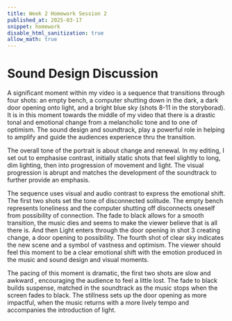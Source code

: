 ```yaml
---
title: Week 2 Homework Session 2
published_at: 2025-03-17
snippet: homework
disable_html_sanitization: true
allow_math: true
---
```


# Sound Design Discussion
A significant moment within my video is a sequence that transitions through four shots: an empty bench, a computer shutting down in the dark, a dark door opening onto light, and a bright blue sky (shots 8-11 in the storyborad). It is in this moment towards the middle of my video that there is a drastic tonal and emotional change from a melancholic tone and to one of optimism. The sound design and soundtrack, play a powerful role in helping to amplify and guide the audiences experience thru the transition. 

The overall tone of the portrait is about change and renewal. In my editing, I set out to emphasise contrast, initially static shots that feel slightly to long, dim lighting, then into progression of movement and light. The visual progression is abrupt and matches the development of the soundtrack to further provide an emphasis. 

The sequence uses visual and audio contrast to express the emotional shift. The first two shots set the tone of disconnected solitude. The empty bench represents loneliness and the computer shutting off disconnects oneself from possibility of connection. The fade to black allows for a smooth transition, the music dies and seems to make the viewer believe that is all there is. And then Light enters through the door opening in shot 3 creating change, a door opening to possibility. The fourth shot of clear sky indicates the new scene and a symbol of vastness and optimism. The viewer should feel this moment to be a clear emotional shift with the emotion produced in the music and sound design and visual moments. 

The pacing of this moment is dramatic, the first two shots are slow and awkward , encouraging the audience to feel a little lost. The fade to black builds suspense, matched in the soundtrack as the music stops when the screen fades to black. The stillness sets up the door opening as more impactful, when the music returns with a more lively tempo and accompanies the introduction of light.

